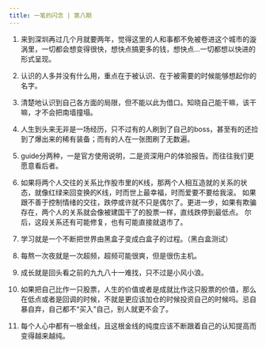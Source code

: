```yaml
---
title: 一笔的闪念 | 第八期 
---
```

1. 来到深圳再过几个月就要两年，觉得这里的人和事都不免被卷进这个城市的漩涡里，一切都会想变得很快，想快点搞更多的钱，想快点...一切都想以快进的形式呈现。

2. 认识的人多并没有什么用，重点在于被认识、在于被需要的时候能够想起你的名字。

3. 清楚地认识到自己各方面的局限，但不能以此为借口。知晓自己能干嘛，该干嘛，才不会把南墙撞塌。

4. 人生到头来无非是一场经历，只不过有的人刷到了自己的boss，甚至有的还捡到了爆出来的稀有装备；而有的人在一张图刷了无数遍。

5. guide分两种，一是官方使用说明，二是资深用户的体验报告。而往往我们更愿意看后者。

6. 如果将两个人交往的关系比作股市里的K线，那两个人相互造就的关系的状态，就像红绿来回变换的K线，时而世上最幸福，时而爱要不要给我滚。
   如果跟不善于控制情绪的交往，跌停或许就不只是偶尔了。更进一步，如果有欺骗存在，两个人的关系就会像被建国干了的股票一样，直线跌停到最低点。
   尔后，这段关系还有可能修复，也有可能直接就退市了。
    
7. 学习就是一个不断把世界由黑盒子变成白盒子的过程。（黑白盒测试）

8. 每熬一次夜就是一次超频，超频可能很爽，但是很伤主机。

9. 成长就是回头看之前的九九八十一难找，只不过是小风小浪。

10. 如果把自己比作一只股票，人生的价值或者是成就比作这只股票的价值，那么在低点或者是回调的时候，不就是更应该加仓的时候投资自己的时候吗。忌自暴自弃，自己都不“买入”自己，别人就更不会了。

11. 每个人心中都有一根金线，且这根金线的纯度应该不断跟着自己的认知提高而变得越来越纯。

<commonFooter-for-idea></commonFooter-for-idea>